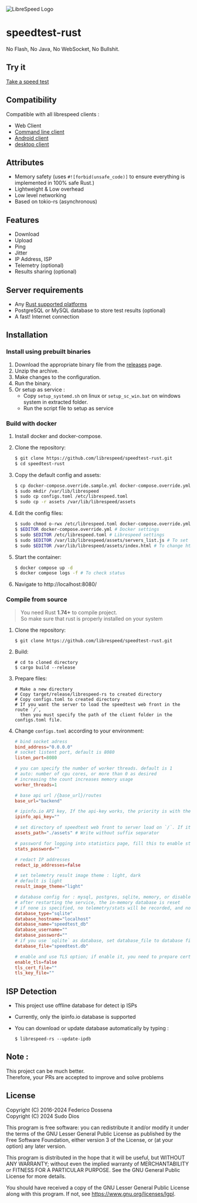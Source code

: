 ![LibreSpeed Logo](https://github.com/librespeed/speedtest/blob/master/.logo/logo3.png?raw=true)

# speedtest-rust

No Flash, No Java, No WebSocket, No Bullshit.

## Try it
[Take a speed test](https://librespeed-rs.ir)

## Compatibility
Compatible with all librespeed clients :

- Web Client
- [Command line client](https://github.com/librespeed/speedtest-cli)
- [Android client](https://github.com/librespeed/speedtest-android)
- [desktop client](https://github.com/librespeed/speedtest-desktop)

## Attributes
- Memory safety (uses `#![forbid(unsafe_code)]` to ensure everything is implemented in 100% safe Rust.)
- Lightweight & Low overhead
- Low level networking
- Based on tokio-rs (asynchronous)

## Features
- Download
- Upload
- Ping
- Jitter
- IP Address, ISP
- Telemetry (optional)
- Results sharing (optional)

## Server requirements
- Any [Rust supported platforms](https://doc.rust-lang.org/beta/rustc/platform-support.html)
- PostgreSQL or MySQL database to store test results (optional)
- A fast! Internet connection

## Installation

### Install using prebuilt binaries

1. Download the appropriate binary file from the [releases](https://github.com/librespeed/speedtest-rust/releases/) page.
2. Unzip the archive.
3. Make changes to the configuration.
4. Run the binary.
5. Or setup as service :
    - Copy `setup_systemd.sh` on linux or `setup_sc_win.bat` on windows system in extracted folder.
    - Run the script file to setup as service

### Build with docker

1. Install docker and docker-compose. 

2. Clone the repository: 

    ```sh
    $ git clone https://github.com/librespeed/speedtest-rust.git
    $ cd speedtest-rust
    ```

3. Copy the default config and assets: 

    ```sh
    $ cp docker-compose.override.sample.yml docker-compose.override.yml
    $ sudo mkdir /var/lib/librespeed
    $ sudo cp configs.toml /etc/librespeed.toml
    $ sudo cp -r assets /var/lib/librespeed/assets
    ```

4. Edit the config files:

    ```sh
    $ sudo chmod o-rwx /etc/librespeed.toml docker-compose.override.yml # Hide secrets
    $ $EDITOR docker-compose.override.yml # Docker settings
    $ sudo $EDITOR /etc/librespeed.toml # Librespeed settings
    $ sudo $EDITOR /var/lib/librespeed/assets/servers_list.js # To set server name and remote servers
    $ sudo $EDITOR /var/lib/librespeed/assets/index.html # To change html styles, etc
    ```

5. Start the container: 

    ```sh
    $ docker compose up -d
    $ docker compose logs -f # To check status
    ```

6. Navigate to http://localhost:8080/

### Compile from source

> You need Rust **1.74+** to compile project.\
> So make sure that rust is properly installed on your system

1. Clone the repository:

    ```
    $ git clone https://github.com/librespeed/speedtest-rust.git
    ```

2. Build:

   ```
   # cd to cloned directory
   $ cargo build --release
   ```

3. Prepare files:

   ```
   # Make a new directory
   # Copy target/release/librespeed-rs to created directory
   # Copy configs.toml to created directory
   # If you want the server to load the speedtest web front in the route `/`,
     then you must specify the path of the client folder in the configs.toml file.
   ```

4. Change `configs.toml` according to your environment:

    ```toml
    # bind socket adress
    bind_address="0.0.0.0"
    # socket listent port, default is 8080
    listen_port=8080

    # you can specify the number of worker threads. default is 1
    # auto: number of cpu cores, or more than 0 as desired
    # increasing the count increases memory usage
    worker_threads=1
    
    # base api url /{base_url}/routes
    base_url="backend"
    
    # ipinfo.io API key, If the api-key works, the priority is with the api, if not with the offline database
    ipinfo_api_key=""

    # set directory of speedtest web front to server load on `/`. If it is empty, default web will be returned
    assets_path="./assets" # Write without suffix separator

    # password for logging into statistics page, fill this to enable stats page
    stats_password=""
   
    # redact IP addresses
    redact_ip_addresses=false
   
    # set telemetry result image theme : light, dark
    # default is light
    result_image_theme="light"

    # database config for : mysql, postgres, sqlite, memory, or disable by write none
    # after restarting the service, the in-memory database is reset
    # if none is specified, no telemetry/stats will be recorded, and no result JPG will be generated
    database_type="sqlite"
    database_hostname="localhost"
    database_name="speedtest_db"
    database_username=""
    database_password=""
    # if you use `sqlite` as database, set database_file to database file location
    database_file="speedtest.db"

    # enable and use TLS option; if enable it, you need to prepare certificates and private keys
   enable_tls=false
   tls_cert_file=""
   tls_key_file=""
    ```

## ISP Detection

- This project use offline database for detect ip ISPs
- Currently, only the ipinfo.io database is supported
- You can download or update database automatically by typing :

   ```
   $ librespeed-rs --update-ipdb
   ```

## Note :
This project can be much better.\
Therefore, your PRs are accepted to improve and solve problems

## License
Copyright (C) 2016-2024 Federico Dossena\
Copyright (C) 2024 Sudo Dios

This program is free software: you can redistribute it and/or modify
it under the terms of the GNU Lesser General Public License as published by
the Free Software Foundation, either version 3 of the License, or
(at your option) any later version.

This program is distributed in the hope that it will be useful,
but WITHOUT ANY WARRANTY; without even the implied warranty of
MERCHANTABILITY or FITNESS FOR A PARTICULAR PURPOSE.  See the
GNU General Public License for more details.

You should have received a copy of the GNU Lesser General Public License
along with this program.  If not, see <https://www.gnu.org/licenses/lgpl>.
